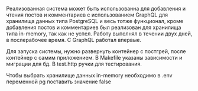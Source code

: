 Реализованная система может быть использованна для добавления и 
чтения постов и комментариев с использованием GraphQL для 
хранилища данных типа PostgreSQL и весь тотже функционал, кроме добавления
постов и комментариев был реализован для хранилища типа in-memory, так как
не успел. Работу выполнял в течении двух дней, в послерабочее время.
С GraphQL работал впервые.

Для запуска системы, нужно развернуть контейнер с постгрей, после контейнер с
самим приложением. В Makefile указаны зависимости и миграции для бд. 
В test.http ручки для тестирования.

Чтобы выбрать хранилище данных in-memory необходимо в .env переменной pg поставить
значение false
